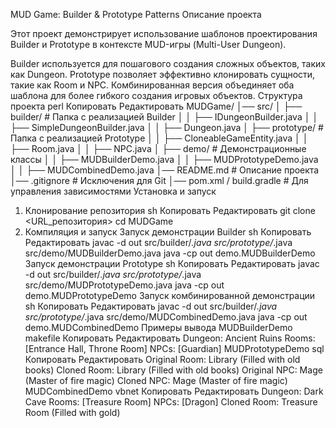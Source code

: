 MUD Game: Builder & Prototype Patterns
Описание проекта 

Этот проект демонстрирует использование шаблонов проектирования Builder и Prototype в контексте MUD-игры (Multi-User Dungeon).

Builder используется для пошагового создания сложных объектов, таких как Dungeon.
Prototype позволяет эффективно клонировать сущности, такие как Room и NPC.
Комбинированная версия объединяет оба шаблона для более гибкого создания игровых объектов.
Структура проекта
perl
Копировать
Редактировать
MUDGame/
│── src/
│   ├── builder/           # Папка с реализацией Builder
│   │   ├── IDungeonBuilder.java
│   │   ├── SimpleDungeonBuilder.java
│   │   ├── Dungeon.java
│   ├── prototype/         # Папка с реализацией Prototype
│   │   ├── CloneableGameEntity.java
│   │   ├── Room.java
│   │   ├── NPC.java
│   ├── demo/              # Демонстрационные классы
│   │   ├── MUDBuilderDemo.java
│   │   ├── MUDPrototypeDemo.java
│   │   ├── MUDCombinedDemo.java
│── README.md              # Описание проекта
│── .gitignore             # Исключения для Git
│── pom.xml / build.gradle # Для управления зависимостями
Установка и запуск
1. Клонирование репозитория
sh
Копировать
Редактировать
git clone <URL_репозитория>
cd MUDGame
2. Компиляция и запуск
Запуск демонстрации Builder
sh
Копировать
Редактировать
javac -d out src/builder/*.java src/prototype/*.java src/demo/MUDBuilderDemo.java
java -cp out demo.MUDBuilderDemo
Запуск демонстрации Prototype
sh
Копировать
Редактировать
javac -d out src/builder/*.java src/prototype/*.java src/demo/MUDPrototypeDemo.java
java -cp out demo.MUDPrototypeDemo
Запуск комбинированной демонстрации
sh
Копировать
Редактировать
javac -d out src/builder/*.java src/prototype/*.java src/demo/MUDCombinedDemo.java
java -cp out demo.MUDCombinedDemo
Примеры вывода
MUDBuilderDemo
makefile
Копировать
Редактировать
Dungeon: Ancient Ruins
Rooms: [Entrance Hall, Throne Room]
NPCs: [Guardian]
MUDPrototypeDemo
sql
Копировать
Редактировать
Original Room: Library (Filled with old books)
Cloned Room: Library (Filled with old books)
Original NPC: Mage (Master of fire magic)
Cloned NPC: Mage (Master of fire magic)
MUDCombinedDemo
vbnet
Копировать
Редактировать
Dungeon: Dark Cave
Rooms: [Treasure Room]
NPCs: [Dragon]
Cloned Room: Treasure Room (Filled with gold)
